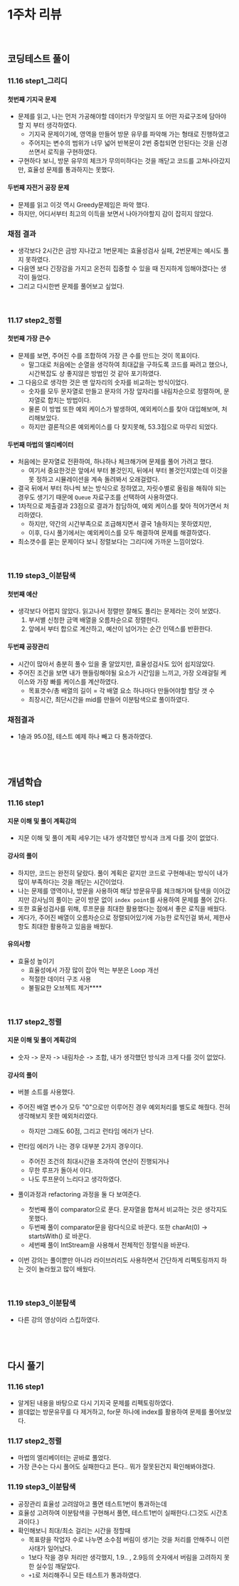 # 1주차 리뷰
<br>

## 코딩테스트 풀이

### 11.16 step1_그리디
#### 첫번째 기지국 문제
 - 문제를 읽고, 나는 먼저 가공해야할 데이터가 무엇일지 또 어떤 자료구조에 담아야 할 지 부터 생각하였다.
   - 기지국 문제이기에, 영역을 만들어 방문 유무를 파악해 가는 형태로 진행하였고 
   - 주어지는 변수의 범위가 너무 넓어 반복문이 2번 중첩되면 안된다는 것을 신경쓰면서 로직을 구현하였다.
 - 구현하다 보니, 방문 유무의 체크가 무의미하다는 것을 깨닫고 코드를 고쳐나아갔지만, 효율성 문제를 통과하지는 못했다.
#### 두번째 자전거 공장 문제 
 - 문제를 읽고 이것 역시 Greedy문제임은 파악 했다. 
 - 하지만, 어디서부터 최고의 이득을 보면서 나아가야할지 감이 잡히지 않았다. 

### 채점 결과 
 - 생각보다 2시간은 금방 지나갔고 1번문제는 효율성검사 실패, 2번문제는 예시도 풀지 못하였다. 
 - 다음엔 보다 긴장감을 가지고 온전히 집중할 수 있을 때 진지하게 임해야겠다는 생각이 들었다. 
 - 그리고 다시한번 문제를 풀어보고 싶었다.

<br>

### 11.17 step2_정렬
#### 첫번째 가장 큰수 
 - 문제를 보면, 주어진 수를 조합하여 가장 큰 수를 만드는 것이 목표이다.
   - 말그대로 처음에는 순열을 생각하여 최대값을 구하도록 코드를 짜려고 했으나, 시간복잡도 상 좋지않은 방법인 것 같아 포기하였다.
 - 그 다음으로 생각한 것은 맨 앞자리의 숫자를 비교하는 방식이었다. 
   - 숫자를 모두 문자열로 만들고 문자의 가장 앞자리를 내림차순으로 정렬하며, 문자열로 합치는 방법이다.
   - 물론 이 방법 또한 예외 케이스가 발생하여, 예외케이스를 찾아 대입해보며, 처리해보았다. 
   - 하지만 결론적으론 예외케이스를 다 찾지못해, 53.3점으로 마무리 되었다.
#### 두번째 마법의 엘리베이터
- 처음에는 문자열로 전환하여, 하나하나 체크해가며 문제를 풀어 가려고 했다. 
  - 여기서 중요한것은 앞에서 부터 볼것인지, 뒤에서 부터 볼것인지였는데 이것을 못 정하고 시뮬레이션을 계속 돌려봐서 오래걸렸다.
- 결국 뒤에서 부터 하나씩 보는 방식으로 정하였고, 자릿수별로 올림을 해줘야 되는 경우도 생기기 때문에 `Queue` 자료구조를 선택하여 사용하였다. 
- 1차적으로 제출결과 23점으로 결과가 참담하여, 예외 케이스를 찾아 적어가면서 처리하였다. 
  - 하지만, 약간의 시간부족으로 조급해지면서 결국 1솔하지는 못하였지만,
  - 이후, 다시 풀기에서는 예외케이스를 모두 해결하여 문제를 해결하였다.
- 최소갯수를 묻는 문제이다 보니 정렬보다는 그리디에 가까운 느낌이었다. 

<br>

### 11.19 step3_이분탐색
#### 첫번째 예산
 - 생각보다 어렵지 않았다. 읽고나서 정렬만 잘해도 풀리는 문제라는 것이 보였다.
   1. 부서별 신청한 금액 배열을 오름차순으로 정렬한다.
   2. 앞에서 부터 합으로 계산하고, 예산이 넘어가는 순간 인덱스를 반환한다. 
#### 두번째 공장관리
 - 시간이 많아서 충분히 풀수 있을 줄 알았지만, 효율성검사도 있어 쉽지않았다.
 - 주어진 조건을 보면 내가 핸들링해야될 요소가 시간임을 느끼고, 가장 오래걸릴 케이스와 가장 빠를 케이스를 계산하였다. 
   - 목표갯수/총 배열의 길이 = 각 배열 요소 하나마다 만들어야할 할당 갯 수
   - 최장시간, 최단시간을 mid를 만들어 이분탐색으로 풀이하였다.
### 채점결과
 - 1솔과 95.0점, 테스트 예제 하나 빼고 다 통과하였다. 



<br>
<br>

## 개념학습

### 11.16 step1
#### 지문 이해 및 풀이 계획강의
 - 지문 이해 및 풀이 계획 세우기는 내가 생각했던 방식과 크게 다를 것이 없었다.

#### 강사의 풀이
 - 하지만, 코드는 완전히 달랐다. 풀이 계획은 같지만 코드로 구현해내는 방식이 내가 많이 부족하다는 것을 깨닫는 시간이었다.
 - 나는 문제를 영역이나, 방문을 사용하여 해당 방문유무를 체크해가며 탐색을 이어갔지만 강사님의 풀이는 굳이 방문 없이 `index point`를 사용하여 문제를 풀어 갔다.
 - 또한 효율성검사를 위해, 루프문을 최대한 활용했다는 점에서 좋은 로직을 배웠다.
 - 게다가, 주어진 배열이 오름차순으로 정렬되어있기에 가능한 로직인걸 봐서, 제한사항도 최대한 활용하고 있음을 배웠다.
#### 유의사항
- 효율성 높이기
  - 효율성에서 가장 많이 잡아 먹는 부분은 Loop 개선
  - 적절한 데이터 구조 사용
  - 불필요한 오브젝트 제거****

<br>

### 11.17 step2_정렬
#### 지문 이해 및 풀이 계획강의
 - 숫자 -> 문자 -> 내림차순 -> 조합, 내가 생각했던 방식과 크게 다를 것이 없었다.
#### 강사의 풀이
 - 버블 소트를 사용했다.
 - 주어진 배열 변수가 모두 "0"으로만 이루어진 경우 예외처리를 별도로 해줬다. 전혀 생각해보지 못한 예외처리였다.
   - 하지만 그래도 60점, 그리고 런타임 에러가 난다. 
 - 런타임 에러가 나는 경우 대부분 2가지 경우이다.
   - 주어진 조건의 최대시간을 초과하여 연산이 진행되거나
   - 무한 루프가 돌아서 이다.
   - 나도 루프문이 느리다고 생각하였다.
 - 풀이과정과 refactoring 과정을 둘 다 보여준다.
   - 첫번째 풀이 comparator<String>으로 푼다. 문자열을 합쳐서 비교하는 것은 생각지도 못했다.
   - 두번째 풀이 comparator문을 람다식으로 바꾼다. 또한 charAt(0) -> startsWith() 로 바꾼다.
   - 세번째 풀이 IntStream을 사용해서 전체적인 정렬식을 바꾼다. 
 - 이번 강의는 풀이뿐만 아니라 라이브러리도 사용하면서 간단하게 리펙토링까지 하는 것이 놀라웠고 많이 배웠다.

   <br>

### 11.19 step3_이분탐색
 - 다른 강의 영상이라 스킵하였다.

<br>
<br>


## 다시 풀기

### 11.16 step1
 - 알게된 내용을 바탕으로 다시 기지국 문제를 리펙토링하였다. 
 - 쓸데없는 방문유무를 다 제거하고, for문 하나에 index를 활용하여 문제를 풀어보았다.

### 11.17 step2_정렬
 - 마법의 엘리베이터는 곧바로 풀었다. 
 - 가장 큰수는 다시 풀어도 실패한다고 뜬다.. 뭐가 잘못된건지 확인해봐야겠다.

### 11.19 step3_이분탐색
 - 공장관리 효율성 고려않아고 풀면 테스트1번이 통과하는데
 - 효율성 고려하여 이분탐색을 구현해서 풀면, 테스트1번이 실패한다.(그것도 시간초과이다.)
 - 확인해보니 최대/최소 걸리는 시간을 정할때
   - 목표량을 작업자 수로 나누면 소수점 버림이 생기는 것을 처리를 안해주니 이런 사태가 일어났다.
   - 1보다 작을 경우 처리만 생각했지, 1.9.. , 2.9등의 숫자에서 버림을 고려하지 못한 실수임 깨달았다.
   - `+1`로 처리해주니 모든 테스트가 통과하였다.